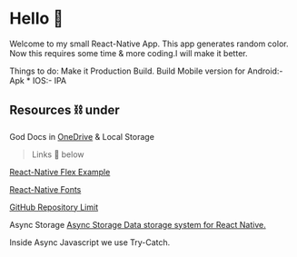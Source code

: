 # Hello :wave:
Welcome to my small React-Native App. This app generates random color.
Now this requires some time & more coding.I will make it better.

Things to do:
Make it Production Build.
Build Mobile version for Android:- Apk * IOS:- IPA 

## Resources :chains:  under
God Docs in [OneDrive](https://rapidqubedigital-my.sharepoint.com/personal/shubhankar_bag_rapidqube_com/_layouts/15/onedrive.aspx) & Local Storage


> Links :link: below

[React-Native Flex Example](https://reactnative.dev/docs/layout-props)

[React-Native Fonts](https://directory.vercel.app/)

[GitHub Repository Limit](https://docs.github.com/en/repositories/working-with-files/managing-large-files/about-large-files-on-github)

Async Storage
[ Async Storage Data storage system for React Native.](https://react-native-async-storage.github.io/async-storage/)

Inside Async Javascript we use Try-Catch.